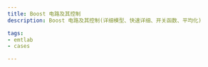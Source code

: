 ```yaml
---
title: Boost 电路及其控制
description: Boost 电路及其控制(详细模型、快速详细、开关函数、平均化)

tags:
- emtlab
- cases

---
```


<!-- import DocCardList from '@theme/DocCardList';

<DocCardList /> -->